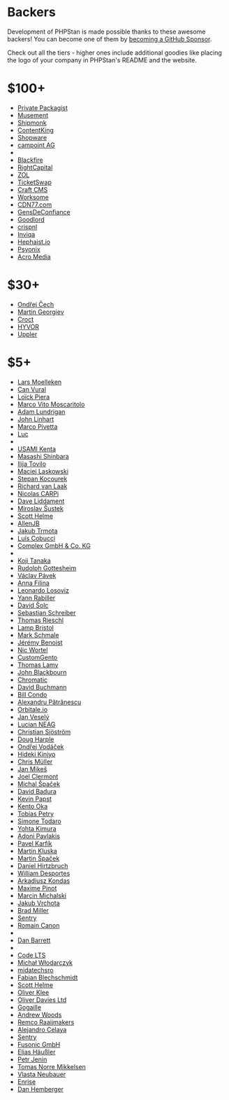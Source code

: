 # Backers

Development of PHPStan is made possible thanks to these awesome backers!
You can become one of them by [becoming a GitHub Sponsor](https://github.com/sponsors/ondrejmirtes/).

Check out all the tiers - higher ones include additional goodies like placing
the logo of your company in PHPStan's README and the website.

# $100+

<ul>
<li><a href="https://packagist.com/">Private Packagist</a></li>
<li><a href="https://careers.tuigroup.com/jobs/">Musement</a></li>
<li><a href="https://www.startupjobs.cz/startup/shipmonk">Shipmonk</a></li>
<li><a href="https://www.contentkingapp.com/?ref=php-developer&utm_source=phpstan&utm_medium=referral&utm_campaign=sponsorship">ContentKing</a></li>
<li><a href="https://www.shopware.com/en/">Shopware</a></li>
<li><a href="https://www.campoint.net">campoint AG</a></li>

<!-- hundred --><li><a href="https://github.com/yositosi"></a></li><li><a href="https://github.com/blackfireio">Blackfire</a></li><li><a href="https://github.com/RightCapitalHQ">RightCapital</a></li><li><a href="https://github.com/zolweb">ZOL</a></li><li><a href="https://github.com/TicketSwap">TicketSwap</a></li><li><a href="https://github.com/craftcms">Craft CMS</a></li><li><a href="https://github.com/worksome">Worksome</a></li><li><a href="https://github.com/cdn77">CDN77.com</a></li><li><a href="https://github.com/GensDeConfiance">GensDeConfiance</a></li><!-- hundred -->

<!-- hundred-org --><li><a href="https://github.com/ohgoodlord">Goodlord</a></li><li><a href="https://github.com/crispnl">crispnl</a></li><li><a href="https://github.com/inviqa">Inviqa</a></li><li><a href="https://github.com/hephaist-io">Hephaist.io</a></li><li><a href="https://github.com/Psyonix-PsyNet">Psyonix</a></li><li><a href="https://github.com/AcroMedia">Acro Media</a></li><!-- hundred-org -->
</ul>

# $30+

<ul>
<!-- thirty --><li><a href="https://github.com/ondrejcech">Ondřej Čech</a></li><li><a href="https://github.com/martin-georgiev">Martin Georgiev</a></li><li><a href="https://github.com/croct-tech">Croct</a></li><li><a href="https://github.com/hyvor">HYVOR</a></li><li><a href="https://github.com/uppler">Uppler</a></li><!-- thirty -->

<!-- thirty-org --><!-- thirty-org -->
</ul>

# $5+

<ul>
<!-- five --><li><a href="https://github.com/voku">Lars Moelleken</a></li><li><a href="https://github.com/canvural">Can Vural</a></li><li><a href="https://github.com/pyrech">Loïck Piera</a></li><li><a href="https://github.com/mavimo">Marco Vito Moscaritolo</a></li><li><a href="https://github.com/adamlundrigan">Adam Lundrigan</a></li><li><a href="https://github.com/escopecz">John Linhart</a></li><li><a href="https://github.com/Ocramius">Marco Pivetta</a></li><li><a href="https://github.com/ldebrouwer">Luc</a></li><li><a href="https://github.com/Dukolm"></a></li><li><a href="https://github.com/zonuexe">USAMI Kenta</a></li><li><a href="https://github.com/shin1x1">Masashi Shinbara</a></li><li><a href="https://github.com/iluuu1994">Ilija Tovilo</a></li><li><a href="https://github.com/maciej-laskowski">Maciej Laskowski</a></li><li><a href="https://github.com/stpnkcrk">Stepan Kocourek</a></li><li><a href="https://github.com/rvanlaak">Richard van Laak</a></li><li><a href="https://github.com/NicolasCARPi">Nicolas CARPi</a></li><li><a href="https://github.com/DaveLiddament">Dave Liddament</a></li><li><a href="https://github.com/sustmi">Miroslav Šustek</a></li><li><a href="https://github.com/ScottHelme">Scott Helme</a></li><li><a href="https://github.com/AllenJB">AllenJB</a></li><li><a href="https://github.com/forrest79">Jakub Trmota</a></li><li><a href="https://github.com/lcobucci">Luís Cobucci</a></li><li><a href="https://github.com/complexgmbh">Complex GmbH & Co. KG</a></li><li><a href="https://github.com/SuRaMoN"></a></li><li><a href="https://github.com/tenkoma">Koji Tanaka</a></li><li><a href="https://github.com/MidnightDesign">Rudolph Gottesheim</a></li><li><a href="https://github.com/vaclavpavek">Václav Pávek</a></li><li><a href="https://github.com/afilina">Anna Filina</a></li><li><a href="https://github.com/leoloso">Leonardo Losoviz</a></li><li><a href="https://github.com/Einenlum">Yann Rabiller</a></li><li><a href="https://github.com/solcik">David Šolc</a></li><li><a href="https://github.com/sabbelasichon">Sebastian Schreiber</a></li><li><a href="https://github.com/rieschl">Thomas Rieschl</a></li><li><a href="https://github.com/lampbristol">Lamp Bristol</a></li><li><a href="https://github.com/themasch">Mark Schmale</a></li><li><a href="https://github.com/j0k3r">Jérémy Benoist</a></li><li><a href="https://github.com/nicwortel">Nic Wortel</a></li><li><a href="https://github.com/customgento">CustomGento</a></li><li><a href="https://github.com/tlamy">Thomas Lamy</a></li><li><a href="https://github.com/johnbillion">John Blackbourn</a></li><li><a href="https://github.com/ChromaticHQ">Chromatic</a></li><li><a href="https://github.com/dbu">David Buchmann</a></li><li><a href="https://github.com/mavrck">Bill Condo</a></li><li><a href="https://github.com/drealecs">Alexandru Pătrănescu</a></li><li><a href="https://github.com/Orbitale">Orbitale.io</a></li><li><a href="https://github.com/janveselynet">Jan Veselý</a></li><li><a href="https://github.com/Luxian">Lucian NEAG</a></li><li><a href="https://github.com/christiansipola">Christian Sjöström</a></li><li><a href="https://github.com/dharple">Doug Harple</a></li><li><a href="https://github.com/voda">Ondřej Vodáček</a></li><li><a href="https://github.com/o0h">Hideki Kinjyo</a></li><li><a href="https://github.com/brotkrueml">Chris Müller</a></li><li><a href="https://github.com/JanMikes">Jan Mikeš</a></li><li><a href="https://github.com/joelclermont">Joel Clermont</a></li><li><a href="https://github.com/spaze">Michal Špaček</a></li><li><a href="https://github.com/DavidBadura">David Badura</a></li><li><a href="https://github.com/kevinpapst">Kevin Papst</a></li><li><a href="https://github.com/kento-oka">Kento Oka</a></li><li><a href="https://github.com/tpetry">Tobias Petry</a></li><li><a href="https://github.com/SimoTod">Simone Todaro</a></li><li><a href="https://github.com/rajyan">Yohta Kimura</a></li><li><a href="https://github.com/pavlakis">Adoni Pavlakis</a></li><li><a href="https://github.com/p4veI">Pavel Karfík</a></li><li><a href="https://github.com/pionl">Martin Kluska</a></li><li><a href="https://github.com/spagr">Martin Špaček</a></li><li><a href="https://github.com/dhirtzbruch">Daniel Hirtzbruch</a></li><li><a href="https://github.com/williamdes">William Desportes</a></li><li><a href="https://github.com/akondas">Arkadiusz Kondas</a></li><li><a href="https://github.com/MaximePinot">Maxime Pinot</a></li><li><a href="https://github.com/marmichalski">Marcin Michalski</a></li><li><a href="https://github.com/Attanon">Jakub Vrchota</a></li><li><a href="https://github.com/mad-briller">Brad Miller</a></li><li><a href="https://github.com/getsentry">Sentry</a></li><li><a href="https://github.com/romm">Romain Canon</a></li><li><a href="https://github.com/RVxLab"></a></li><li><a href="https://github.com/yesdevnull">Dan Barrett</a></li><li><a href="https://github.com/muno92"></a></li><li><a href="https://github.com/code-lts">Code LTS</a></li><!-- five -->

<!-- five-org --><li><a href="https://github.com/hxv">Michał Włodarczyk</a></li><li><a href="https://github.com/midatechsro">midatechsro</a></li><li><a href="https://github.com/Schrank">Fabian Blechschmidt</a></li><li><a href="https://github.com/ScottHelme">Scott Helme</a></li><li><a href="https://github.com/oliverklee">Oliver Klee</a></li><li><a href="https://github.com/OliverDaviesLtd">Oliver Davies Ltd</a></li><li><a href="https://github.com/gogaille">Gogaille</a></li><li><a href="https://github.com/andrewwoods">Andrew Woods</a></li><li><a href="https://github.com/Stollie">Remco Raaijmakers</a></li><li><a href="https://github.com/acelaya">Alejandro Celaya</a></li><li><a href="https://github.com/getsentry">Sentry</a></li><li><a href="https://github.com/fusonic">Fusonic GmbH</a></li><li><a href="https://github.com/eliashaeussler">Elias Häußler</a></li><li><a href="https://github.com/mafin">Petr Jenin</a></li><li><a href="https://github.com/tomasnorre">Tomas Norre Mikkelsen</a></li><li><a href="https://github.com/paranoiq">Vlasta Neubauer</a></li><li><a href="https://github.com/Enrise">Enrise</a></li><li><a href="https://github.com/hemberger">Dan Hemberger</a></li><!-- five-org -->
</ul>
